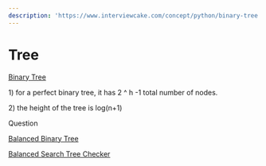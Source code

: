 ```yaml
---
description: 'https://www.interviewcake.com/concept/python/binary-tree'
---
```


# Tree

[Binary Tree ](https://www.interviewcake.com/concept/python/binary-tree)

1\) for a perfect binary tree, it has 2 ^ h -1 total number of nodes.

2\) the height of the tree is log\(n+1\)

Question 

[Balanced Binary Tree ](https://www.interviewcake.com/question/cpp/balanced-binary-tree)

[Balanced Search Tree Checker](https://www.interviewcake.com/question/cpp/bst-checker)



